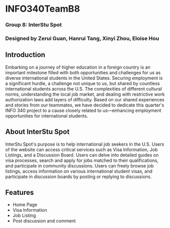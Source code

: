 # INFO340TeamB8
### Group 8: InterStu Spot
### Designed by Zerui Guan, Hanrui Tang, Xinyi Zhou, Eloise Hou

## Introduction
Embarking on a journey of higher education in a foreign country is an important milestone filled with both opportunities and challenges for us as diverse international students in the United States. Securing employment is a significant hurdle, a challenge not unique to us, but shared by countless international students across the U.S. The complexities of different cultural norms, understanding the local job market, and dealing with restrictive work authorization laws add layers of difficulty. Based on our shared experiences and stories from our teammates, we have decided to dedicate this quarter's INFO 340 project to a cause closely related to us—enhancing employment opportunities for international students.

## About InterStu Spot

InterStu Spot's purpose is to help international job seekers in the U.S. Users of the website can access critical services such as Visa Information, Job Listings, and a Discussion Board. Users can delve into detailed guides on visa processes, search and apply for jobs matched to their qualifications, and participate in community discussions. Users can freely browse job listings, access information on various international student visas, and participate in discussion boards by posting or replying to discussions.

## Features

* Home Page
* Visa Information
* Job Listing
* Post discussion and comment
